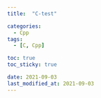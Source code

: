 ```yaml
---
title:  "C-test" 

categories:
  - Cpp
tags:
  - [C, Cpp]

toc: true
toc_sticky: true

date: 2021-09-03
last_modified_at: 2021-09-03
---
```

